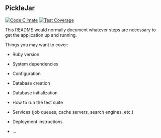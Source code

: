 ## PickleJar

[![Code Climate](https://codeclimate.com/github/dmbrooking/picklejar/badges/gpa.svg)](https://codeclimate.com/github/dmbrooking/picklejar)
[![Test Coverage](https://codeclimate.com/github/dmbrooking/picklejar/badges/coverage.svg)](https://codeclimate.com/github/dmbrooking/picklejar/coverage)


This README would normally document whatever steps are necessary to get the
application up and running.

Things you may want to cover:

* Ruby version

* System dependencies

* Configuration

* Database creation

* Database initialization

* How to run the test suite

* Services (job queues, cache servers, search engines, etc.)

* Deployment instructions

* ...
